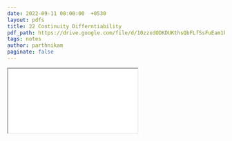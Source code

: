 ```yaml
---
date: 2022-09-11 00:00:00  +0530
layout: pdfs
title: 22 Continuity Differntiability
pdf_path: https://drive.google.com/file/d/10zzxdODKDUKthsQbFLfSsFuEam1kzULu/preview?usp=sharing
tags: notes
author: parthnikam
paginate: false
---
```


<iframe class="embed-pdf" src="{{ page.pdf_path }}#toolbar=0" seamless="seamless" scrolling="no" style="overflow:hidden"></iframe>
